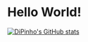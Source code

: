 # Hello World! 

[![DiPinho's GitHub stats](https://github-readme-stats.vercel.app/api?username=dipinho)](https://github.com/dipinho/github-readme-stats)
